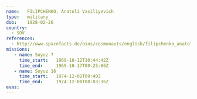 ```yaml
---
name:	FILIPCHENKO, Anatoli Vasiliyevich
type:	military
dob:	1928-02-26
country:
  - SOV
references:
  - http://www.spacefacts.de/bios/cosmonauts/english/filipchenko_anatoli.htm
missions:
   - name: Soyuz 7
     time_start:   1969-10-12T10:44:42Z
     time_end:     1969-10-17T09:25:06Z
   - name: Soyuz 16
     time_start:   1974-12-02T09:40Z
     time_end:     1974-12-08T08:03:36Z
evas:
---
```

